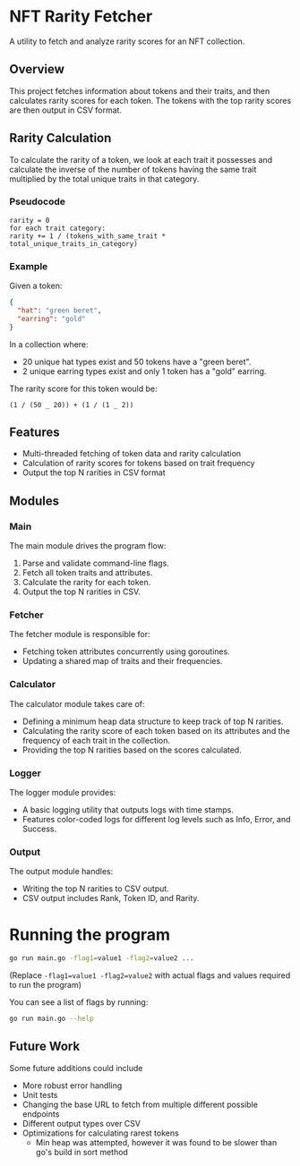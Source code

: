# NFT Rarity Fetcher

A utility to fetch and analyze rarity scores for an NFT collection.

## Overview

This project fetches information about tokens and their traits, and then calculates rarity scores for each token. The tokens with the top rarity scores are then output in CSV format.

## Rarity Calculation

To calculate the rarity of a token, we look at each trait it possesses and calculate the inverse of the number of tokens having the same trait multiplied by the total unique traits in that category.

### Pseudocode

```
rarity = 0
for each trait category:
rarity += 1 / (tokens_with_same_trait * total_unique_traits_in_category)
```

### Example

Given a token:

```json
{
  "hat": "green beret",
  "earring": "gold"
}
```

In a collection where:

- 20 unique hat types exist and 50 tokens have a "green beret".
- 2 unique earring types exist and only 1 token has a "gold" earring.

The rarity score for this token would be:

`(1 / (50 _ 20)) + (1 / (1 _ 2))`

## Features

- Multi-threaded fetching of token data and rarity calculation
- Calculation of rarity scores for tokens based on trait frequency
- Output the top N rarities in CSV format

## Modules

### Main

The main module drives the program flow:

1. Parse and validate command-line flags.
2. Fetch all token traits and attributes.
3. Calculate the rarity for each token.
4. Output the top N rarities in CSV.

### Fetcher

The fetcher module is responsible for:

- Fetching token attributes concurrently using goroutines.
- Updating a shared map of traits and their frequencies.

### Calculator

The calculator module takes care of:

- Defining a minimum heap data structure to keep track of top N rarities.
- Calculating the rarity score of each token based on its attributes and the frequency of each trait in the collection.
- Providing the top N rarities based on the scores calculated.

### Logger

The logger module provides:

- A basic logging utility that outputs logs with time stamps.
- Features color-coded logs for different log levels such as Info, Error, and Success.

### Output

The output module handles:

- Writing the top N rarities to CSV output.
- CSV output includes Rank, Token ID, and Rarity.

# Running the program

```bash
go run main.go -flag1=value1 -flag2=value2 ...
```

(Replace `-flag1=value1 -flag2=value2` with actual flags and values required to run the program)

You can see a list of flags by running:

```bash
go run main.go --help
```

## Future Work

Some future additions could include

- More robust error handling
- Unit tests
- Changing the base URL to fetch from multiple different possible endpoints
- Different output types over CSV
- Optimizations for calculating rarest tokens
  - Min heap was attempted, however it was found to be slower than go's build in sort method
